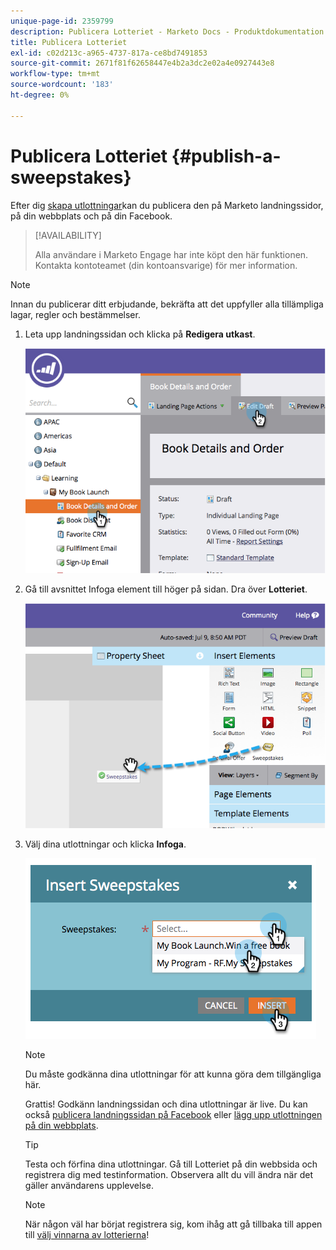 ```yaml
---
unique-page-id: 2359799
description: Publicera Lotteriet - Marketo Docs - Produktdokumentation
title: Publicera Lotteriet
exl-id: c02d213c-a965-4737-817a-ce8bd7491853
source-git-commit: 2671f81f62658447e4b2a3dc2e02a4e0927443e8
workflow-type: tm+mt
source-wordcount: '183'
ht-degree: 0%

---
```


# Publicera Lotteriet {#publish-a-sweepstakes}

Efter dig [skapa utlottningar](/help/marketo/product-docs/demand-generation/social/sweepstakes/create-sweepstakes.md)kan du publicera den på Marketo landningssidor, på din webbplats och på din Facebook.

>[!AVAILABILITY]
>
>Alla användare i Marketo Engage har inte köpt den här funktionen. Kontakta kontoteamet (din kontoansvarige) för mer information.

>[!NOTE]
>
>Innan du publicerar ditt erbjudande, bekräfta att det uppfyller alla tillämpliga lagar, regler och bestämmelser.

1. Leta upp landningssidan och klicka på **Redigera utkast**.

   ![](assets/image2014-9-25-17-3a41-3a27.png)

1. Gå till avsnittet Infoga element till höger på sidan. Dra över **Lotteriet**.

   ![](assets/image2014-9-25-17-3a41-3a31.png)

1. Välj dina utlottningar och klicka **Infoga**.

   ![](assets/image2014-9-25-17-3a41-3a35.png)

   >[!NOTE]
   >
   >Du måste godkänna dina utlottningar för att kunna göra dem tillgängliga här.

   Grattis! Godkänn landningssidan och dina utlottningar är live. Du kan också [publicera landningssidan på Facebook](/help/marketo/product-docs/demand-generation/facebook/publish-landing-pages-to-facebook.md) eller [lägg upp utlottningen på din webbplats](/help/marketo/product-docs/demand-generation/social/social-functions/deploy-social-on-your-website.md).

   >[!TIP]
   >
   >Testa och förfina dina utlottningar. Gå till Lotteriet på din webbsida och registrera dig med testinformation. Observera allt du vill ändra när det gäller användarens upplevelse.

   >[!NOTE]
   >
   >När någon väl har börjat registrera sig, kom ihåg att gå tillbaka till appen till [välj vinnarna av lotterierna](/help/marketo/product-docs/demand-generation/social/sweepstakes/select-sweepstakes-winners.md)!
